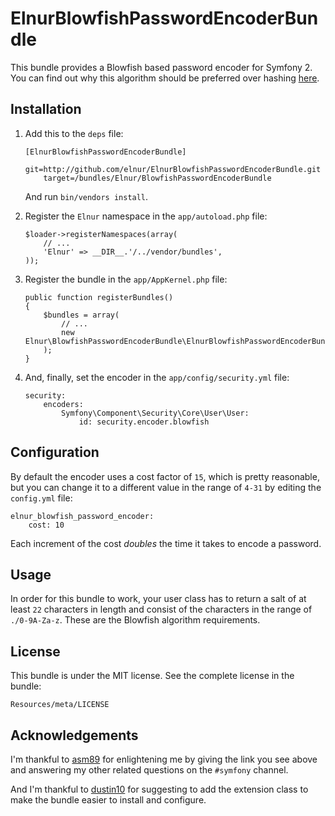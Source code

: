 ElnurBlowfishPasswordEncoderBundle
==================================

This bundle provides a Blowfish based password encoder for Symfony 2.
You can find out why this algorithm should be preferred over hashing
[here](http://yorickpeterse.com/articles/use-bcrypt-fool).

Installation
------------

1.  Add this to the `deps` file:

        [ElnurBlowfishPasswordEncoderBundle]
            git=http://github.com/elnur/ElnurBlowfishPasswordEncoderBundle.git
            target=/bundles/Elnur/BlowfishPasswordEncoderBundle

    And run `bin/vendors install`.

2.  Register the `Elnur` namespace in the `app/autoload.php` file:

        $loader->registerNamespaces(array(
            // ...
            'Elnur' => __DIR__.'/../vendor/bundles',
        ));

3.  Register the bundle in the `app/AppKernel.php` file:

        public function registerBundles()
        {
            $bundles = array(
                // ...
                new Elnur\BlowfishPasswordEncoderBundle\ElnurBlowfishPasswordEncoderBundle()
            );
        }

4.  And, finally, set the encoder in the `app/config/security.yml` file:

        security:
            encoders:
                Symfony\Component\Security\Core\User\User:
                    id: security.encoder.blowfish

Configuration
-------------

By default the encoder uses a cost factor of `15`, which is pretty reasonable,
but you can change it to a different value in the range of `4-31` by editing
the `config.yml` file:

    elnur_blowfish_password_encoder:
        cost: 10

Each increment of the cost *doubles* the time it takes to encode a password.

Usage
-----

In order for this bundle to work, your user class has to return a salt of at
least `22` characters in length and consist of the characters in the range of
`./0-9A-Za-z`. These are the Blowfish algorithm requirements.

License
-------

This bundle is under the MIT license. See the complete license in the bundle:

    Resources/meta/LICENSE

Acknowledgements
----------------

I'm thankful to [asm89](https://github.com/asm89) for enlightening me by giving
the link you see above and answering my other related questions on the
`#symfony` channel.

And I'm thankful to [dustin10](https://github.com/dustin10) for suggesting
to add the extension class to make the bundle easier to install and configure.
